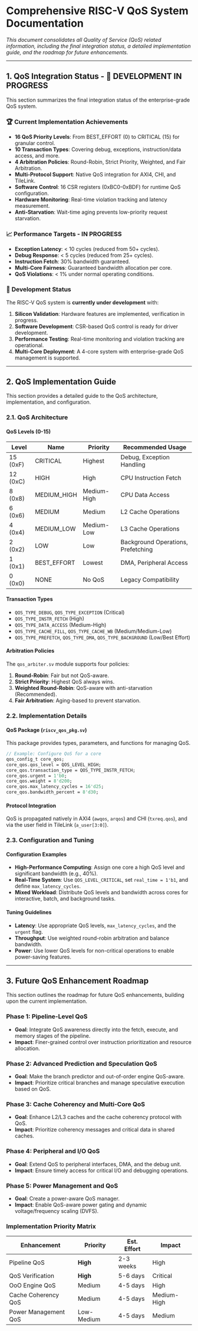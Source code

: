 # Comprehensive RISC-V QoS System Documentation

*This document consolidates all Quality of Service (QoS) related information, including the final integration status, a detailed implementation guide, and the roadmap for future enhancements.*

---

## 1. QoS Integration Status - 🔄 DEVELOPMENT IN PROGRESS

This section summarizes the final integration status of the enterprise-grade QoS system.

### 🏆 **Current Implementation Achievements**

*   **16 QoS Priority Levels**: From BEST_EFFORT (0) to CRITICAL (15) for granular control.
*   **10 Transaction Types**: Covering debug, exceptions, instruction/data access, and more.
*   **4 Arbitration Policies**: Round-Robin, Strict Priority, Weighted, and Fair Arbitration.
*   **Multi-Protocol Support**: Native QoS integration for AXI4, CHI, and TileLink.
*   **Software Control**: 16 CSR registers (0xBC0-0xBDF) for runtime QoS configuration.
*   **Hardware Monitoring**: Real-time violation tracking and latency measurement.
*   **Anti-Starvation**: Wait-time aging prevents low-priority request starvation.

### 📈 **Performance Targets - IN PROGRESS**

*   **Exception Latency**: < 10 cycles (reduced from 50+ cycles).
*   **Debug Response**: < 5 cycles (reduced from 25+ cycles).
*   **Instruction Fetch**: 30% bandwidth guaranteed.
*   **Multi-Core Fairness**: Guaranteed bandwidth allocation per core.
*   **QoS Violations**: < 1% under normal operating conditions.

### 🚧 **Development Status**

The RISC-V QoS system is **currently under development** with:

1.  **Silicon Validation**: Hardware features are implemented, verification in progress.
2.  **Software Development**: CSR-based QoS control is ready for driver development.
3.  **Performance Testing**: Real-time monitoring and violation tracking are operational.
4.  **Multi-Core Deployment**: A 4-core system with enterprise-grade QoS management is supported.

---

## 2. QoS Implementation Guide

This section provides a detailed guide to the QoS architecture, implementation, and configuration.

### 2.1. QoS Architecture

#### QoS Levels (0-15)

| Level    | Name          | Priority    | Recommended Usage                  |
|----------|---------------|-------------|------------------------------------|
| 15 (0xF) | CRITICAL      | Highest     | Debug, Exception Handling          |
| 12 (0xC) | HIGH          | High        | CPU Instruction Fetch              |
| 8 (0x8)  | MEDIUM_HIGH   | Medium-High | CPU Data Access                    |
| 6 (0x6)  | MEDIUM        | Medium      | L2 Cache Operations                |
| 4 (0x4)  | MEDIUM_LOW    | Medium-Low  | L3 Cache Operations                |
| 2 (0x2)  | LOW           | Low         | Background Operations, Prefetching |
| 1 (0x1)  | BEST_EFFORT   | Lowest      | DMA, Peripheral Access             |
| 0 (0x0)  | NONE          | No QoS      | Legacy Compatibility               |

#### Transaction Types

-   `QOS_TYPE_DEBUG`, `QOS_TYPE_EXCEPTION` (Critical)
-   `QOS_TYPE_INSTR_FETCH` (High)
-   `QOS_TYPE_DATA_ACCESS` (Medium-High)
-   `QOS_TYPE_CACHE_FILL`, `QOS_TYPE_CACHE_WB` (Medium/Medium-Low)
-   `QOS_TYPE_PREFETCH`, `QOS_TYPE_DMA`, `QOS_TYPE_BACKGROUND` (Low/Best Effort)

#### Arbitration Policies

The `qos_arbiter.sv` module supports four policies:
1.  **Round-Robin**: Fair but not QoS-aware.
2.  **Strict Priority**: Highest QoS always wins.
3.  **Weighted Round-Robin**: QoS-aware with anti-starvation (Recommended).
4.  **Fair Arbitration**: Aging-based to prevent starvation.

### 2.2. Implementation Details

#### QoS Package (`riscv_qos_pkg.sv`)

This package provides types, parameters, and functions for managing QoS.

```systemverilog
// Example: Configure QoS for a core
qos_config_t core_qos;
core_qos.qos_level = QOS_LEVEL_HIGH;
core_qos.transaction_type = QOS_TYPE_INSTR_FETCH;
core_qos.urgent = 1'b0;
core_qos.weight = 8'd200;
core_qos.max_latency_cycles = 16'd25;
core_qos.bandwidth_percent = 8'd30;
```

#### Protocol Integration

QoS is propagated natively in AXI4 (`awqos`, `arqos`) and CHI (`txreq.qos`), and via the user field in TileLink (`a_user[3:0]`).

### 2.3. Configuration and Tuning

#### Configuration Examples

-   **High-Performance Computing**: Assign one core a high QoS level and significant bandwidth (e.g., 40%).
-   **Real-Time System**: Use `QOS_LEVEL_CRITICAL`, set `real_time = 1'b1`, and define `max_latency_cycles`.
-   **Mixed Workload**: Distribute QoS levels and bandwidth across cores for interactive, batch, and background tasks.

#### Tuning Guidelines

-   **Latency**: Use appropriate QoS levels, `max_latency_cycles`, and the `urgent` flag.
-   **Throughput**: Use weighted round-robin arbitration and balance bandwidth.
-   **Power**: Use lower QoS levels for non-critical operations to enable power-saving features.

---

## 3. Future QoS Enhancement Roadmap

This section outlines the roadmap for future QoS enhancements, building upon the current implementation.

### Phase 1: Pipeline-Level QoS
-   **Goal**: Integrate QoS awareness directly into the fetch, execute, and memory stages of the pipeline.
-   **Impact**: Finer-grained control over instruction prioritization and resource allocation.

### Phase 2: Advanced Prediction and Speculation QoS
-   **Goal**: Make the branch predictor and out-of-order engine QoS-aware.
-   **Impact**: Prioritize critical branches and manage speculative execution based on QoS.

### Phase 3: Cache Coherency and Multi-Core QoS
-   **Goal**: Enhance L2/L3 caches and the cache coherency protocol with QoS.
-   **Impact**: Prioritize coherency messages and critical data in shared caches.

### Phase 4: Peripheral and I/O QoS
-   **Goal**: Extend QoS to peripheral interfaces, DMA, and the debug unit.
-   **Impact**: Ensure timely access for critical I/O and debugging operations.

### Phase 5: Power Management and QoS
-   **Goal**: Create a power-aware QoS manager.
-   **Impact**: Enable QoS-aware power gating and dynamic voltage/frequency scaling (DVFS).

### Implementation Priority Matrix

| Enhancement         | Priority | Est. Effort | Impact      |
|---------------------|----------|-------------|-------------|
| Pipeline QoS        | **High** | 2-3 weeks   | High        |
| QoS Verification    | **High** | 5-6 days    | Critical    |
| OoO Engine QoS      | Medium   | 4-5 days    | High        |
| Cache Coherency QoS | Medium   | 4-5 days    | Medium-High |
| Power Management QoS| Low-Medium| 4-5 days    | Medium      | 
